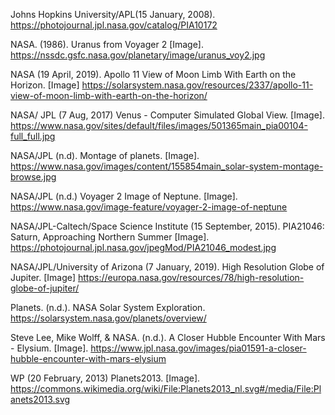 
Johns Hopkins University/APL(15 January, 2008). https://photojournal.jpl.nasa.gov/catalog/PIA10172

NASA. (1986). Uranus from Voyager 2 [Image]. https://nssdc.gsfc.nasa.gov/planetary/image/uranus_voy2.jpg

NASA (19 April, 2019). Apollo 11 View of Moon Limb With Earth on the Horizon. [Image] https://solarsystem.nasa.gov/resources/2337/apollo-11-view-of-moon-limb-with-earth-on-the-horizon/

NASA/ JPL (7 Aug, 2017) Venus - Computer Simulated Global View. [Image]. https://www.nasa.gov/sites/default/files/images/501365main_pia00104-full_full.jpg

NASA/JPL (n.d). Montage of planets. [Image]. https://www.nasa.gov/images/content/155854main_solar-system-montage-browse.jpg

NASA/JPL (n.d.) Voyager 2 Image of Neptune. [Image]. https://www.nasa.gov/image-feature/voyager-2-image-of-neptune

NASA/JPL-Caltech/Space Science Institute (15 September, 2015). PIA21046: Saturn, Approaching Northern Summer [Image]. https://photojournal.jpl.nasa.gov/jpegMod/PIA21046_modest.jpg

NASA/JPL/University of Arizona (7 January, 2019). High Resolution Globe of Jupiter. [Image] https://europa.nasa.gov/resources/78/high-resolution-globe-of-jupiter/

Planets. (n.d.). NASA Solar System Exploration. https://solarsystem.nasa.gov/planets/overview/

Steve Lee, Mike Wolff, & NASA. (n.d.). A Closer Hubble Encounter With Mars - Elysium. [Image].  https://www.jpl.nasa.gov/images/pia01591-a-closer-hubble-encounter-with-mars-elysium

WP (20 February, 2013) Planets2013. [Image]. https://commons.wikimedia.org/wiki/File:Planets2013_nl.svg#/media/File:Planets2013.svg
